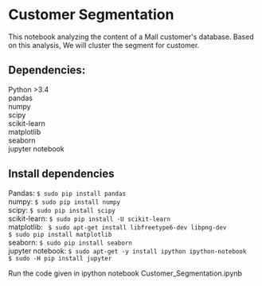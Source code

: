 # Customer Segmentation

This notebook analyzing the content of a Mall customer's database. 
Based on this analysis, We will cluster the segment for customer.

## Dependencies:

Python >3.4 <br>
pandas <br>
numpy <br>
scipy <br>
scikit-learn <br>
matplotlib <br>
seaborn <br>
jupyter notebook <br>


## Install dependencies

Pandas:           `$ sudo pip install pandas` <br>
numpy:            `$ sudo pip install numpy`  <br>
scipy:            `$ sudo pip install scipy`  <br>
scikit-learn:     `$ sudo pip install -U scikit-learn` <br>
matplotlib:
                 ` $ sudo apt-get install libfreetype6-dev libpng-dev` <br>
                  `$ sudo pip install matplotlib ` <br>
seaborn:          `$ sudo pip install seaborn` <br>
jupyter notebook: `$ sudo apt-get -y install ipython ipython-notebook `<br>
                  `$ sudo -H pip install jupyter` <br>

Run the code given in ipython notebook Customer_Segmentation.ipynb
